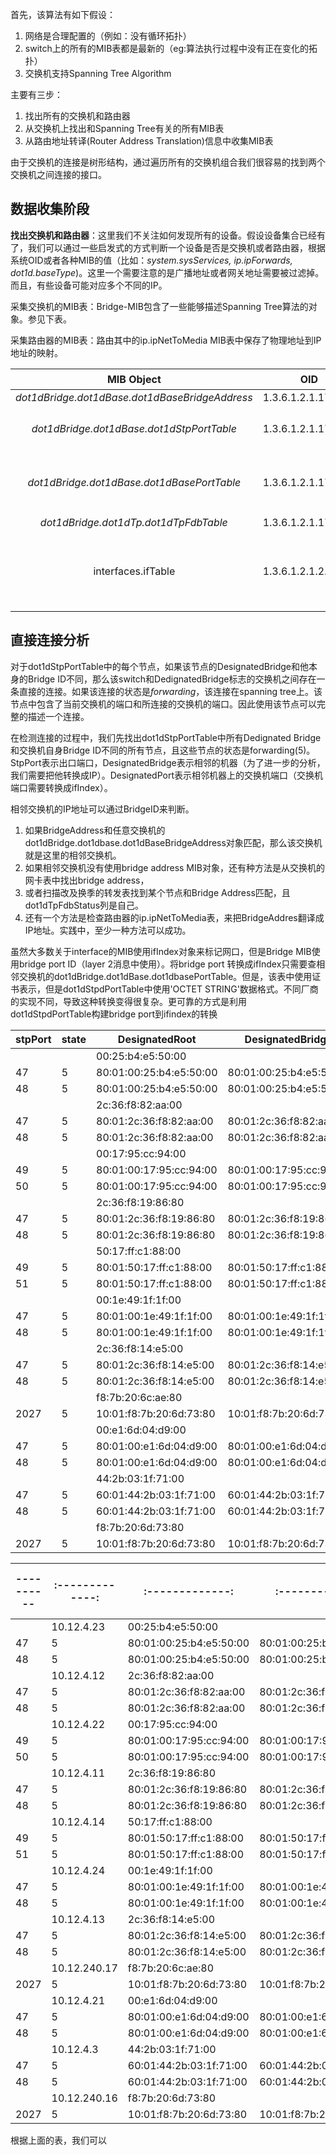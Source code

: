 

首先，该算法有如下假设：

1. 网络是合理配置的（例如：没有循环拓扑）
2. switch上的所有的MIB表都是最新的（eg:算法执行过程中没有正在变化的拓扑）
3. 交换机支持Spanning Tree Algorithm

主要有三步：

1. 找出所有的交换机和路由器
2. 从交换机上找出和Spanning Tree有关的所有MIB表
3. 从路由地址转译(Router Address Translation)信息中收集MIB表

由于交换机的连接是树形结构，通过遍历所有的交换机组合我们很容易的找到两个交换机之间连接的接口。

## 数据收集阶段

**找出交换机和路由器**：这里我们不关注如何发现所有的设备。假设设备集合已经有了，我们可以通过一些启发式的方式判断一个设备是否是交换机或者路由器，根据系统OID或者各种MIB的值（比如：*system.sysServices, ip.ipForwards, dot1d.baseType*)。这里一个需要注意的是广播地址或者网关地址需要被过滤掉。而且，有些设备可能对应多个不同的IP。

采集交换机的MIB表：Bridge-MIB包含了一些能够描述Spanning Tree算法的对象。参见下表。

采集路由器的MIB表：路由其中的ip.ipNetToMedia MIB表中保存了物理地址到IP地址的映射。

|                MIB Object                | OID                 | 描述                       |
| :--------------------------------------: | ------------------- | ------------------------ |
| *dot1dBridge.dot1dBase.dot1dBaseBridgeAddress* | 1.3.6.1.2.1.17.1.1  | Bridge ID                |
| *dot1dBridge.dot1dBase.dot1dStpPortTable* | 1.3.6.1.2.1.17.2.15 | Spanning Tree算法对应的表      |
| *dot1dBridge.dot1dBase.dot1dBasePortTable* | 1.3.6.1.2.1.17.1.4  | Bridge Port到ifIndex的映射   |
|  *dot1dBridge.dot1dTp.dot1dTpFdbTable*   | 1.3.6.1.2.1.17.4.3  | 转发表                      |
|            interfaces.ifTable            | 1.3.6.1.2.1.2.2     | MIB-II 接口表（每个接口的描述和统计信息） |

## 直接连接分析

对于dot1dStpPortTable中的每个节点，如果该节点的DesignatedBridge和他本身的Bridge ID不同，那么该switch和DedignatedBridge标志的交换机之间存在一条直接的连接。如果该连接的状态是*forwarding*，该连接在spanning tree上。该节点中包含了当前交换机的端口和所连接的交换机的端口。因此使用该节点可以完整的描述一个连接。

在检测连接的过程中，我们先找出dot1dStpPortTable中所有Dedignated Bridge和交换机自身Bridge ID不同的所有节点，且这些节点的状态是forwarding(5)。StpPort表示出口端口，DesignatedBridge表示相邻的机器（为了进一步的分析，我们需要把他转换成IP）。DesignatedPort表示相邻机器上的交换机端口（交换机端口需要转换成ifIndex）。

相邻交换机的IP地址可以通过BridgeID来判断。

1. 如果BridgeAddress和任意交换机的dot1dBridge.dot1dbase.dot1dBaseBridgeAddress对象匹配，那么该交换机就是这里的相邻交换机。
2. 如果相邻交换机没有使用bridge address MIB对象，还有种方法是从交换机的网卡表中找出bridge address，
3. 或者扫描改及换季的转发表找到某个节点和Bridge Address匹配，且dot1dTpFdbStatus列是自己。
4. 还有一个方法是检查路由器的ip.ipNetToMedia表，来把BridgeAddres翻译成IP地址。实践中，至少一种方法可以成功。

虽然大多数关于interface的MIB使用ifIndex对象来标记网口，但是Bridge MIB使用bridge port ID（layer 2消息中使用）。将bridge port 转换成ifIndex只需要查相邻交换机的dot1dBridge.dot1dBase.dot1dbasePortTable。但是，该表中使用证书表示，但是dot1dStpdPortTable中使用'OCTET STRING'数据格式。不同厂商的实现不同，导致这种转换变得很复杂。更可靠的方式是利用dot1dStpdPortTable构建bridge port到ifindex的转换

| stpPort | state | DesignatedRoot          | DesignatedBridge        | DesignatedPort |
| ------- | ----- | ----------------------- | ----------------------- | -------------- |
|         |       | 00:25:b4:e5:50:00       |                         |                |
| 47      | 5     | 80:01:00:25:b4:e5:50:00 | 80:01:00:25:b4:e5:50:00 | 80:2f          |
| 48      | 5     | 80:01:00:25:b4:e5:50:00 | 80:01:00:25:b4:e5:50:00 | 80:30          |
|         |       | 2c:36:f8:82:aa:00       |                         |                |
| 47      | 5     | 80:01:2c:36:f8:82:aa:00 | 80:01:2c:36:f8:82:aa:00 | 80:2f          |
| 48      | 5     | 80:01:2c:36:f8:82:aa:00 | 80:01:2c:36:f8:82:aa:00 | 80:30          |
|         |       | 00:17:95:cc:94:00       |                         |                |
| 49      | 5     | 80:01:00:17:95:cc:94:00 | 80:01:00:17:95:cc:94:00 | 80:31          |
| 50      | 5     | 80:01:00:17:95:cc:94:00 | 80:01:00:17:95:cc:94:00 | 80:32          |
|         |       | 2c:36:f8:19:86:80       |                         |                |
| 47      | 5     | 80:01:2c:36:f8:19:86:80 | 80:01:2c:36:f8:19:86:80 | 80:2f          |
| 48      | 5     | 80:01:2c:36:f8:19:86:80 | 80:01:2c:36:f8:19:86:80 | 80:30          |
|         |       | 50:17:ff:c1:88:00       |                         |                |
| 49      | 5     | 80:01:50:17:ff:c1:88:00 | 80:01:50:17:ff:c1:88:00 | 80:31          |
| 51      | 5     | 80:01:50:17:ff:c1:88:00 | 80:01:50:17:ff:c1:88:00 | 80:33          |
|         |       | 00:1e:49:1f:1f:00       |                         |                |
| 47      | 5     | 80:01:00:1e:49:1f:1f:00 | 80:01:00:1e:49:1f:1f:00 | 80:2f          |
| 48      | 5     | 80:01:00:1e:49:1f:1f:00 | 80:01:00:1e:49:1f:1f:00 | 80:30          |
|         |       | 2c:36:f8:14:e5:00       |                         |                |
| 47      | 5     | 80:01:2c:36:f8:14:e5:00 | 80:01:2c:36:f8:14:e5:00 | 80:2f          |
| 48      | 5     | 80:01:2c:36:f8:14:e5:00 | 80:01:2c:36:f8:14:e5:00 | 80:30          |
|         |       | f8:7b:20:6c:ae:80       |                         |                |
| 2027    | 5     | 10:01:f8:7b:20:6d:73:80 | 10:01:f8:7b:20:6d:73:80 | 87:eb          |
|         |       | 00:e1:6d:04:d9:00       |                         |                |
| 47      | 5     | 80:01:00:e1:6d:04:d9:00 | 80:01:00:e1:6d:04:d9:00 | 80:2f          |
| 48      | 5     | 80:01:00:e1:6d:04:d9:00 | 80:01:00:e1:6d:04:d9:00 | 80:30          |
|         |       | 44:2b:03:1f:71:00       |                         |                |
| 47      | 5     | 60:01:44:2b:03:1f:71:00 | 60:01:44:2b:03:1f:71:00 | 80:2f          |
| 48      | 5     | 60:01:44:2b:03:1f:71:00 | 60:01:44:2b:03:1f:71:00 | 80:30          |
|         |       | f8:7b:20:6d:73:80       |                         |                |
| 2027    | 5     | 10:01:f8:7b:20:6d:73:80 | 10:01:f8:7b:20:6d:73:80 | 87:eb          |







| ---------- | :-------------: | :-------------:         | :-------------:         | :-------------: |
| ---------- | --------------- | ----------------------- | ----------------------- | --------------- |
|            | 10.12.4.23      | 00:25:b4:e5:50:00       |                         |                 |
| 47         | 5               | 80:01:00:25:b4:e5:50:00 | 80:01:00:25:b4:e5:50:00 | 80:2f           |
| 48         | 5               | 80:01:00:25:b4:e5:50:00 | 80:01:00:25:b4:e5:50:00 | 80:30           |
|            | 10.12.4.12      | 2c:36:f8:82:aa:00       |                         |                 |
| 47         | 5               | 80:01:2c:36:f8:82:aa:00 | 80:01:2c:36:f8:82:aa:00 | 80:2f           |
| 48         | 5               | 80:01:2c:36:f8:82:aa:00 | 80:01:2c:36:f8:82:aa:00 | 80:30           |
|            | 10.12.4.22      | 00:17:95:cc:94:00       |                         |                 |
| 49         | 5               | 80:01:00:17:95:cc:94:00 | 80:01:00:17:95:cc:94:00 | 80:31           |
| 50         | 5               | 80:01:00:17:95:cc:94:00 | 80:01:00:17:95:cc:94:00 | 80:32           |
|            | 10.12.4.11      | 2c:36:f8:19:86:80       |                         |                 |
| 47         | 5               | 80:01:2c:36:f8:19:86:80 | 80:01:2c:36:f8:19:86:80 | 80:2f           |
| 48         | 5               | 80:01:2c:36:f8:19:86:80 | 80:01:2c:36:f8:19:86:80 | 80:30           |
|            | 10.12.4.14      | 50:17:ff:c1:88:00       |                         |                 |
| 49         | 5               | 80:01:50:17:ff:c1:88:00 | 80:01:50:17:ff:c1:88:00 | 80:31           |
| 51         | 5               | 80:01:50:17:ff:c1:88:00 | 80:01:50:17:ff:c1:88:00 | 80:33           |
|            | 10.12.4.24      | 00:1e:49:1f:1f:00       |                         |                 |
| 47         | 5               | 80:01:00:1e:49:1f:1f:00 | 80:01:00:1e:49:1f:1f:00 | 80:2f           |
| 48         | 5               | 80:01:00:1e:49:1f:1f:00 | 80:01:00:1e:49:1f:1f:00 | 80:30           |
|            | 10.12.4.13      | 2c:36:f8:14:e5:00       |                         |                 |
| 47         | 5               | 80:01:2c:36:f8:14:e5:00 | 80:01:2c:36:f8:14:e5:00 | 80:2f           |
| 48         | 5               | 80:01:2c:36:f8:14:e5:00 | 80:01:2c:36:f8:14:e5:00 | 80:30           |
|            | 10.12.240.17    | f8:7b:20:6c:ae:80       |                         |                 |
| 2027       | 5               | 10:01:f8:7b:20:6d:73:80 | 10:01:f8:7b:20:6d:73:80 | 87:eb           |
|            | 10.12.4.21      | 00:e1:6d:04:d9:00       |                         |                 |
| 47         | 5               | 80:01:00:e1:6d:04:d9:00 | 80:01:00:e1:6d:04:d9:00 | 80:2f           |
| 48         | 5               | 80:01:00:e1:6d:04:d9:00 | 80:01:00:e1:6d:04:d9:00 | 80:30           |
|            | 10.12.4.3       | 44:2b:03:1f:71:00       |                         |                 |
| 47         | 5               | 60:01:44:2b:03:1f:71:00 | 60:01:44:2b:03:1f:71:00 | 80:2f           |
| 48         | 5               | 60:01:44:2b:03:1f:71:00 | 60:01:44:2b:03:1f:71:00 | 80:30           |
|            | 10.12.240.16    | f8:7b:20:6d:73:80       |                         |                 |
| 2027       | 5               | 10:01:f8:7b:20:6d:73:80 | 10:01:f8:7b:20:6d:73:80 | 87:eb           |

根据上面的表，我们可以